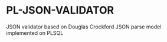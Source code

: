 # PL-JSON-VALIDATOR
JSON validator based on Douglas Crockford JSON parse model implemented on PLSQL
